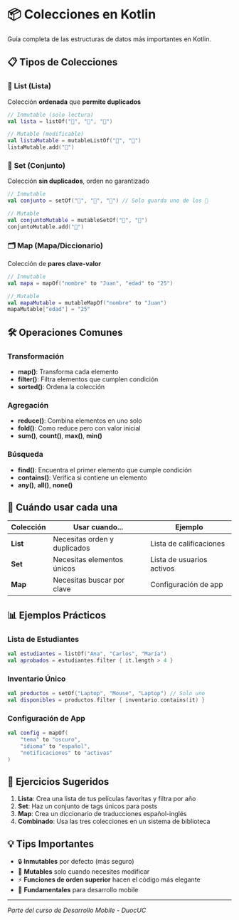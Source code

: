 # 📦 Colecciones en Kotlin

Guía completa de las estructuras de datos más importantes en Kotlin.

## 📋 Tipos de Colecciones

### 📝 **List (Lista)**
Colección **ordenada** que **permite duplicados**

```kotlin
// Inmutable (solo lectura)
val lista = listOf("🍎", "🍌", "🍎")

// Mutable (modificable)
val listaMutable = mutableListOf("🍎", "🍌")
listaMutable.add("🍊")
```

### 🎯 **Set (Conjunto)**
Colección **sin duplicados**, orden no garantizado

```kotlin
// Inmutable
val conjunto = setOf("🍎", "🍌", "🍎") // Solo guarda uno de los 🍎

// Mutable
val conjuntoMutable = mutableSetOf("🍎", "🍌")
conjuntoMutable.add("🍊")
```

### 🗂️ **Map (Mapa/Diccionario)**
Colección de **pares clave-valor**

```kotlin
// Inmutable
val mapa = mapOf("nombre" to "Juan", "edad" to "25")

// Mutable
val mapaMutable = mutableMapOf("nombre" to "Juan")
mapaMutable["edad"] = "25"
```

## 🛠️ Operaciones Comunes

### Transformación
- **map()**: Transforma cada elemento
- **filter()**: Filtra elementos que cumplen condición
- **sorted()**: Ordena la colección

### Agregación
- **reduce()**: Combina elementos en uno solo
- **fold()**: Como reduce pero con valor inicial
- **sum()**, **count()**, **max()**, **min()**

### Búsqueda
- **find()**: Encuentra el primer elemento que cumple condición
- **contains()**: Verifica si contiene un elemento
- **any()**, **all()**, **none()**

## 🎯 Cuándo usar cada una

| Colección | Usar cuando... | Ejemplo |
|-----------|----------------|---------|
| **List** | Necesitas orden y duplicados | Lista de calificaciones |
| **Set** | Necesitas elementos únicos | Lista de usuarios activos |
| **Map** | Necesitas buscar por clave | Configuración de app |

## 📊 Ejemplos Prácticos

### Lista de Estudiantes
```kotlin
val estudiantes = listOf("Ana", "Carlos", "María")
val aprobados = estudiantes.filter { it.length > 4 }
```

### Inventario Único
```kotlin
val productos = setOf("Laptop", "Mouse", "Laptop") // Solo uno
val disponibles = productos.filter { inventario.contains(it) }
```

### Configuración de App
```kotlin
val config = mapOf(
    "tema" to "oscuro",
    "idioma" to "español",
    "notificaciones" to "activas"
)
```

## 🚀 Ejercicios Sugeridos

1. **Lista**: Crea una lista de tus películas favoritas y filtra por año
2. **Set**: Haz un conjunto de tags únicos para posts
3. **Map**: Crea un diccionario de traducciones español-inglés
4. **Combinado**: Usa las tres colecciones en un sistema de biblioteca

## 💡 Tips Importantes

- 🔒 **Inmutables** por defecto (más seguro)
- 🔧 **Mutables** solo cuando necesites modificar
- ⚡ **Funciones de orden superior** hacen el código más elegante
- 📱 **Fundamentales** para desarrollo mobile

---
*Parte del curso de Desarrollo Mobile - DuocUC*
